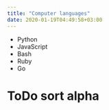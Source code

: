 ```yaml
---
title: "Computer languages"
date: 2020-01-19T04:49:58+03:00
---
```


- Python
- JavaScript
- Bash
- Ruby
- Go

# ToDo sort alpha
